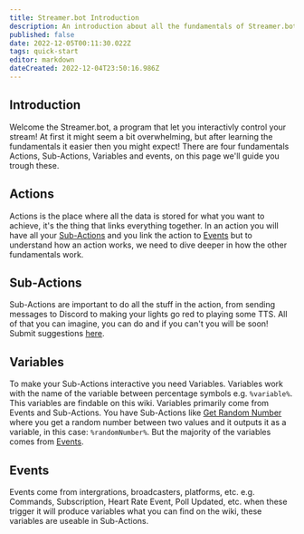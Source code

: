 ```yaml
---
title: Streamer.bot Introduction
description: An introduction about all the fundamentals of Streamer.bot
published: false
date: 2022-12-05T00:11:30.022Z
tags: quick-start
editor: markdown
dateCreated: 2022-12-04T23:50:16.986Z
---
```


## Introduction
Welcome the Streamer.bot, a program that let you interactivly control your stream! At first it might seem a bit overwhelming, but after learning the fundamentals it easier then you might expect! There are four fundamentals Actions, Sub-Actions, Variables and events, on this page we'll guide you trough these.

## Actions
Actions is the place where all the data is stored for what you want to achieve, it's the thing that links everything together. In an action you will have all your [Sub-Actions](#sub-actions) and you link the action to [Events](#events) but to understand how an action works, we need to dive deeper in how the other fundamentals work.

## Sub-Actions
Sub-Actions are important to do all the stuff in the action, from sending messages to Discord to making your lights go red to playing some TTS. All of that you can imagine, you can do and if you can't you will be soon! Submit suggestions [here](https://ideas.streamer.bot).

## Variables
To make your Sub-Actions interactive you need Variables. Variables work with the name of the variable between percentage symbols e.g. `%variable%`. This variables are findable on this wiki. Variables primarily come from Events and Sub-Actions. You have Sub-Actions like [Get Random Number](/Sub-Actions/Get-Random-Number) where you get a random number between two values and it outputs it as a variable, in this case: `%randomNumber%`. But the majority of the variables comes from [Events](#events).

## Events
Events come from intergrations, broadcasters, platforms, etc. e.g. Commands, Subscription, Heart Rate Event, Poll Updated, etc. when these trigger it will produce variables what you can find on the wiki, these variables are useable in Sub-Actions.